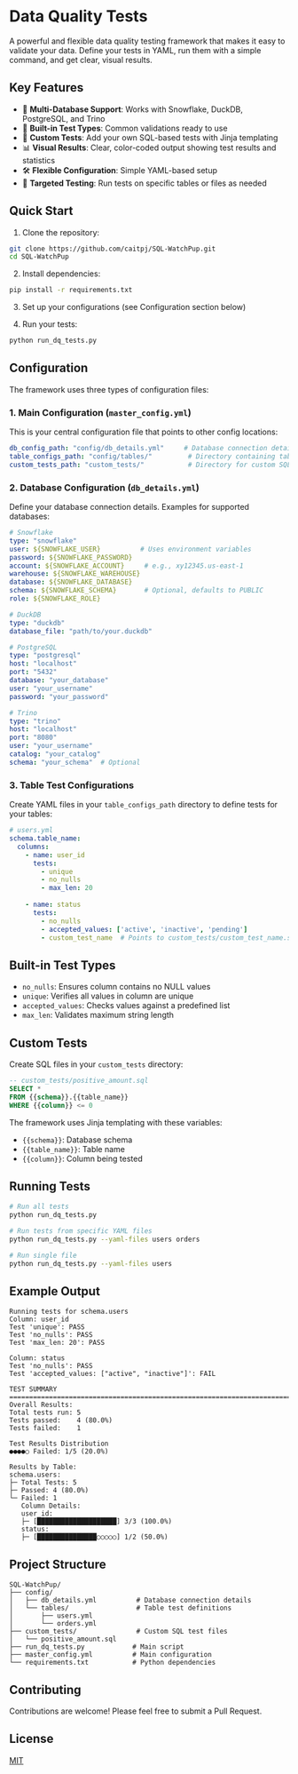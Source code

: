 # Data Quality Tests

A powerful and flexible data quality testing framework that makes it easy to validate your data. Define your tests in YAML, run them with a simple command, and get clear, visual results.

## Key Features

- 🔌 **Multi-Database Support**: Works with Snowflake, DuckDB, PostgreSQL, and Trino
- 🧪 **Built-in Test Types**: Common validations ready to use
- 🎯 **Custom Tests**: Add your own SQL-based tests with Jinja templating
- 📊 **Visual Results**: Clear, color-coded output showing test results and statistics
- 🛠️ **Flexible Configuration**: Simple YAML-based setup
- 🎯 **Targeted Testing**: Run tests on specific tables or files as needed

## Quick Start

1. Clone the repository:
```bash
git clone https://github.com/caitpj/SQL-WatchPup.git
cd SQL-WatchPup
```

2. Install dependencies:
```bash
pip install -r requirements.txt
```

3. Set up your configurations (see Configuration section below)

4. Run your tests:
```bash
python run_dq_tests.py
```

## Configuration

The framework uses three types of configuration files:

### 1. Main Configuration (`master_config.yml`)
This is your central configuration file that points to other config locations:

```yaml
db_config_path: "config/db_details.yml"     # Database connection details
table_configs_path: "config/tables/"         # Directory containing table test definitions
custom_tests_path: "custom_tests/"           # Directory for custom SQL tests
```

### 2. Database Configuration (`db_details.yml`)
Define your database connection details. Examples for supported databases:

```yaml
# Snowflake
type: "snowflake"
user: ${SNOWFLAKE_USER}          # Uses environment variables
password: ${SNOWFLAKE_PASSWORD}
account: ${SNOWFLAKE_ACCOUNT}     # e.g., xy12345.us-east-1
warehouse: ${SNOWFLAKE_WAREHOUSE}
database: ${SNOWFLAKE_DATABASE}
schema: ${SNOWFLAKE_SCHEMA}       # Optional, defaults to PUBLIC
role: ${SNOWFLAKE_ROLE}

# DuckDB
type: "duckdb"
database_file: "path/to/your.duckdb"

# PostgreSQL
type: "postgresql"
host: "localhost"
port: "5432"
database: "your_database"
user: "your_username"
password: "your_password"

# Trino
type: "trino"
host: "localhost"
port: "8080"
user: "your_username"
catalog: "your_catalog"
schema: "your_schema"  # Optional
```

### 3. Table Test Configurations
Create YAML files in your `table_configs_path` directory to define tests for your tables:

```yaml
# users.yml
schema.table_name:
  columns:
    - name: user_id
      tests:
        - unique
        - no_nulls
        - max_len: 20
    
    - name: status
      tests:
        - no_nulls
        - accepted_values: ['active', 'inactive', 'pending']
        - custom_test_name  # Points to custom_tests/custom_test_name.sql
```

## Built-in Test Types

- `no_nulls`: Ensures column contains no NULL values
- `unique`: Verifies all values in column are unique
- `accepted_values`: Checks values against a predefined list
- `max_len`: Validates maximum string length

## Custom Tests

Create SQL files in your `custom_tests` directory:

```sql
-- custom_tests/positive_amount.sql
SELECT *
FROM {{schema}}.{{table_name}}
WHERE {{column}} <= 0
```

The framework uses Jinja templating with these variables:
- `{{schema}}`: Database schema
- `{{table_name}}`: Table name
- `{{column}}`: Column being tested

## Running Tests

```bash
# Run all tests
python run_dq_tests.py

# Run tests from specific YAML files
python run_dq_tests.py --yaml-files users orders

# Run single file
python run_dq_tests.py --yaml-files users
```

## Example Output

```
Running tests for schema.users
Column: user_id
Test 'unique': PASS
Test 'no_nulls': PASS
Test 'max_len: 20': PASS

Column: status
Test 'no_nulls': PASS
Test 'accepted_values: ["active", "inactive"]': FAIL

TEST SUMMARY
================================================================================
Overall Results:
Total tests run: 5
Tests passed:    4 (80.0%)
Tests failed:    1

Test Results Distribution
●●●●○ Failed: 1/5 (20.0%)

Results by Table:
schema.users:
├─ Total Tests: 5
├─ Passed: 4 (80.0%)
└─ Failed: 1
   Column Details:
   user_id:
   ├─ [████████████████████] 3/3 (100.0%)
   status:
   ├─ [███████████████○○○○○] 1/2 (50.0%)
```

## Project Structure
```
SQL-WatchPup/
├── config/
│   ├── db_details.yml          # Database connection details
│   └── tables/                 # Table test definitions
│       ├── users.yml
│       └── orders.yml
├── custom_tests/               # Custom SQL test files
│   └── positive_amount.sql
├── run_dq_tests.py            # Main script
├── master_config.yml          # Main configuration
└── requirements.txt           # Python dependencies
```

## Contributing

Contributions are welcome! Please feel free to submit a Pull Request.

## License

[MIT](https://choosealicense.com/licenses/mit/)